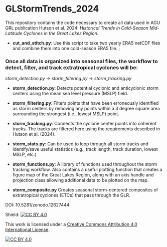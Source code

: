 # GLStormTrends_2024

This repository contains the code necessary to create all data used in AGU GRL publication Hutson et al. 2024: _Historical Trends in Cold-Season Mid-Latitude Cyclones in the Great Lakes Region_. 

 - **cut_and_stitch.py**: Use this script to take two yearly ERA5 netCDF files and combine them into one cold-season ERA5 file. ;

### Once all data is organized into seasonal files, the workflow to detect, filter, and track extratropical cyclones will be:

_storm_detection.py_ $\rightarrow$ _storm_filtering.py_ $\rightarrow$ _storm_tracking.py_

 - **storm_detection.py**: Detects potential cyclonic and anticyclonic storm centers using the mean sea level pressure (MSLP) field. 

 - **storm_filtering.py**: Filters points that have been erroneously identified as storm centers by removing any points within a 3 degree square area surrounding the strongest (i.e., lowest MSLP) point.

 - **storm_tracking.py**: Connects the cyclone center points into coherent tracks. The tracks are filtered here using the requirements described in Hutson et al. (2024). 

 - **storm_stats.py**: Can be used to loop through all storm tracks and identify/save useful statistics (e.g., track length, track duration, lowest MSLP, etc.) 

 - **storm_functions.py**: A library of functions used throughout the storm tracking workflow. Also contains a useful plotting function that creates a figure map of the Great Lakes Region, along with an axis handle and projection class allowing additional data to be plotted on the map. 

 - **storm_composite.py** Creates seasonal storm-centered composites of extratropical cyclones (ETCs) that pass through the GLR.


DOI: 10.5281/zenodo.12627444

Shield: [![CC BY 4.0][cc-by-shield]][cc-by]

This work is licensed under a
[Creative Commons Attribution 4.0 International License][cc-by].

[![CC BY 4.0][cc-by-image]][cc-by]

[cc-by]: http://creativecommons.org/licenses/by/4.0/
[cc-by-image]: https://i.creativecommons.org/l/by/4.0/88x31.png
[cc-by-shield]: https://img.shields.io/badge/License-CC%20BY%204.0-lightgrey.svg

